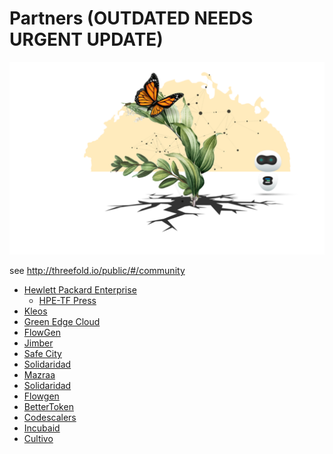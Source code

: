 # Partners (OUTDATED NEEDS URGENT UPDATE)

![](./img/partners_intro.png)

see http://threefold.io/public/#/community

- [Hewlett Packard Enterprise](hpe_eco.md)
    - [HPE-TF Press](memorandum_of_understanding.md)          
- [Kleos](kleos.md)
- [Green Edge Cloud](greenedgecloud.md)
- [FlowGen](flowgen.md)
- [Jimber](jimber.md)
- [Safe City](safecity.md)
- [Solidaridad](solidaridad.md)
- [Mazraa](mazraa.md)
- [Solidaridad](solidaridad_partners.md)
- [Flowgen](flowgen_partners.md)
- [BetterToken](bettertoken.md)
- [Codescalers](codescalers.md)
- [Incubaid](incubaid.md)
- [Cultivo](cultivo.md)